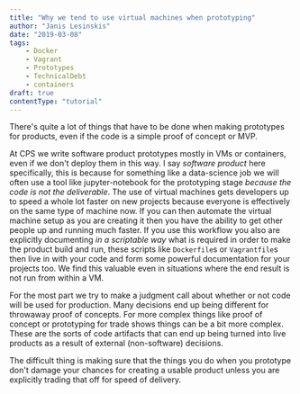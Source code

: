 ```yaml
---
title: "Why we tend to use virtual machines when prototyping"
author: "Janis Lesinskis"
date: "2019-03-08"
tags:
    - Docker
    - Vagrant
    - Prototypes
    - TechnicalDebt
    - containers
draft: true
contentType: "tutorial"
---
```


There's quite a lot of things that have to be done when making prototypes for products, even if the code is a simple proof of concept or MVP.

At CPS we write software product prototypes mostly in VMs or containers, even if we don't deploy them in this way.
I say _software product_ here specifically, this is because for something like a data-science job we will often use a tool like jupyter-notebook for the prototyping stage _because the code is not the deliverable_.
The use of virtual machines gets developers up to speed a whole lot faster on new projects because everyone is effectively on the same type of machine now.
If you can then automate the virtual machine setup as you are creating it then you have the ability to get other people up and running much faster.
If you use this workflow you also are explicitly documenting _in a scriptable way_ what is required in order to make the product build and run, these scripts like `Dockerfile`s or `Vagrantfile`s then live in with your code and form some powerful documentation for your projects too.
We find this valuable even in situations where the end result is not run from within a VM.

For the most part we try to make a judgment call about whether or not code will be used for production. Many decisions end up being different for throwaway proof of concepts. For more complex things like proof of concept or prototyping for trade shows things can be a bit more complex. These are the sorts of code artifacts that can end up being turned into live products as a result of external (non-software) decisions.

The difficult thing is making sure that the things you do when you prototype don't damage your chances for creating a usable product unless you are explicitly trading that off for speed of delivery.


